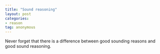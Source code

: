 ```yaml
---
title: "Sound reasoning"
layout: post
categories:
- reason
tag: anonymous
---
```


Never forget that there is a difference between good sounding reasons and good sound reasoning.